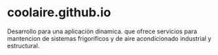 # coolaire.github.io
Desarrollo para una aplicaciòn dinamica. que ofrece servicios para mantencion de sistemas frigorificos y de aire acondicionado industrial y estructural.
